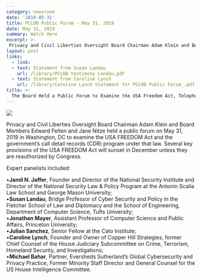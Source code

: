 ```yaml
---
category: newsroom
date: '2019-05-31'
title: PCLOB Public Forum - May 31, 2019
date: May 31, 2019
summary: Watch Here
excerpt: >-
 Privacy and Civil Liberties Oversight Board Chairman Adam Klein and Board Members Edward Felten and Jane Nitze have announced a May 31, 2019 public forum in Washington, DC to examine the USA FREEDOM Act and the government’s call detail records (CDR) program under that law.   Several key provisions of the USA FREEDOM Act will sunset in December unless they are reauthorized by Congress.  
layout: post
links:
  - link: 
  - text: Statement from Susan Landau
    url: /library/PCLOB testimony Landau.pdf
  - text: Statement from Caroline Lynch
    url: /library/Caroline Lynch Statement for PCLOB Public Forum_.pdf
title: >-
  The Board Held a Public Forum to Examine the USA Freedom Act, Telephone Records Program - May 31, 2019
---
```


[![](https://images.c-span.org/Files/ce3/20190531100634002_hd.jpg/Thumbs/height.182.no_border.width.320.jpg)](https://www.c-span.org/video/?461266-1/privacy-civil-liberties-oversight-board-usa-freedom-act&live "Click here to Watch the Public Forum")

Privacy and Civil Liberties Oversight Board Chairman Adam Klein and Board Members Edward Felten and Jane Nitze held a public forum on May 31, 2019 in Washington, DC to examine the USA FREEDOM Act and the government’s call detail records (CDR) program under that law.  Several key provisions of the USA FREEDOM Act will sunset in December unless they are reauthorized by Congress.  

Expert panelists included:

•**Jamil N. Jaffer**, Founder and Director of the National Security Institute and Director of the National Security Law & Policy Program at the Antonin Scalia Law School and George Mason University;  
•**Susan Landau**, Bridge Professor of Cyber Security and Policy in the Fletcher School of Law and Diplomacy and the School of Engineering, Department of Computer Science, Tufts University;  
•**Jonathan Mayer**, Assistant Professor of Computer Science and Public Affairs, Princeton University;  
•**Julian Sanchez**, Senior Fellow at the Cato Institute;  
•**Caroline Lynch**, Founder and Owner of Copper Hill Strategies, former Chief Counsel of the House Judiciary Subcommittee on Crime, Terrorism, Homeland Security, and Investigations;  
•**Michael Bahar**, Partner, Eversheds Sutherland’s Global Cybersecurity and Privacy Practice, Former Minority Staff Director and General Counsel for the US House Intelligence Committee. 
